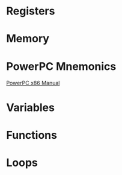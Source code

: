 # Registers
# Memory
# PowerPC Mnemonics
[PowerPC x86 Manual](https://github.com/walz0/ssbm-dev/blob/main/resources/)
# Variables
# Functions
# Loops